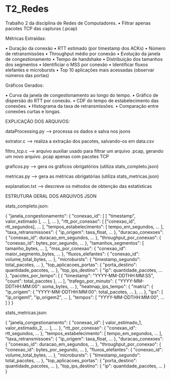 # T2_Redes
Trabalho 2 da disciplina de Redes de Computadores.
 • Filtrar apenas pacotes TCP das capturas (.pcap)

Métricas Extraídas:

 • Duração da conexão
 • RTT estimado (por timestamp dos ACKs)
 • Número de retransmissões
 • Throughput médio por conexão
 • Evolução da janela de congestionamento
 • Tempo de handshake 
 • Distribuição dos tamanhos dos segmentos
 • Identificiar o MSS por conexão
 • Identificar fluxos elefantes e microbursts
 • Top 10 aplicações mais acessadas (observar números das portas)

Gráficos Gerados:

 • Curva da janela de congestionamento ao longo do tempo.
 • Gráfico de dispersão do RTT por conexão.
 • CDF do tempo de estabelecimento das conexões.
 • Histograma da taxa de retransmissões.
 • Comparação entre conexões curtas e longas.


EXPLICAÇÃO DOS ARQUIVOS:

dataProcessing.py --> processa os dados e salva nos jsons

extrator.c --> realiza a extração dos pacotes, salvando-os em data.csv

filtro_tcp.c --> arquivo auxiliar usado para filtrar um arquivo .pcap, 
    gerando um novo arquivo .pcap apenas com pacotes TCP

graficos.py --> gera os gráficos obrigatórios (utiliza stats_completo.json)

metricas.py --> gera as métricas obrigatórias (utiliza stats_metricas.json)

explanation.txt --> descreve os métodos de obtenção das estatísticas 


ESTRUTURA GERAL DOS ARQUIVOS JSON

stats_completo.json:

{
  "janela_congestionamento": {
    "conexao_id": [ [ "timestamp", valor_estimado ], ... ],
    ...
  },
  "rtt_por_conexao": [ ["conexao_id", rtt_segundos], ... ],
  "tempos_estabelecimento": [ tempo_em_segundos, ... ],
  "taxa_retransmissoes": {
    "ip_origem": taxa_float,
    ...
  },
  "duracao_conexoes": {
    "conexao_id": duracao_em_segundos,
    ...
  },
  "throughput_por_conexao": {
    "conexao_id": bytes_por_segundo,
    ...
  },
  "tamanhos_segmentos": [ tamanho_bytes, ... ],
  "mss_por_conexao": {
    "conexao_id": maior_segmento_bytes,
    ...
  },
  "fluxos_elefantes": {
    "conexao_id": volume_total_bytes,
    ...
  },
  "microbursts": {
    "timestamp_segundo": total_pacotes,
    ...
  },
  "top_aplicacoes_portas": {
    "porta_destino": quantidade_pacotes,
    ...
  },
  "top_ips_destino": {
    "ip": quantidade_pacotes,
    ...
  },
  "pacotes_por_tempo": [
    {
      "timestamp": "YYYY-MM-DDTHH:MM:SS",
      "count": total_pacotes
    },
    ...
  ],
  "trafego_por_minuto": {
    "YYYY-MM-DDTHH:MM:00": soma_bytes,
    ...
  },
  "heatmap_ips_tempo": {
    "matriz": {
      "ip_origem": {
        "YYYY-MM-DDTHH:MM:00": total_pacotes,
        ...
      },
      ...
    },
    "ips": [ "ip_origem1", "ip_origem2", ... ],
    "tempos": [ "YYYY-MM-DDTHH:MM:00", ... ]
  }
}


stats_metricas.json:

{
  "janela_congestionamento": {
    "conexao_id": [ valor_estimado_1, valor_estimado_2, ... ],
    ...
  },
  "rtt_por_conexao": {
    "conexao_id": rtt_segundos,
    ...
  },
  "tempos_estabelecimento": [ tempo_em_segundos, ... ],
  "taxa_retransmissoes": {
    "ip_origem": taxa_float,
    ...
  },
  "duracao_conexoes": {
    "conexao_id": duracao_em_segundos,
    ...
  },
  "throughput_por_conexao": {
    "conexao_id": bytes_por_segundo,
    ...
  },
  "fluxos_elefantes": {
    "conexao_id": volume_total_bytes,
    ...
  },
  "microbursts": {
    "timestamp_segundo": total_pacotes,
    ...
  },
  "top_aplicacoes_portas": {
    "porta_destino": quantidade_pacotes,
    ...
  },
  "top_ips_destino": {
    "ip": quantidade_pacotes,
    ...
  }
}
